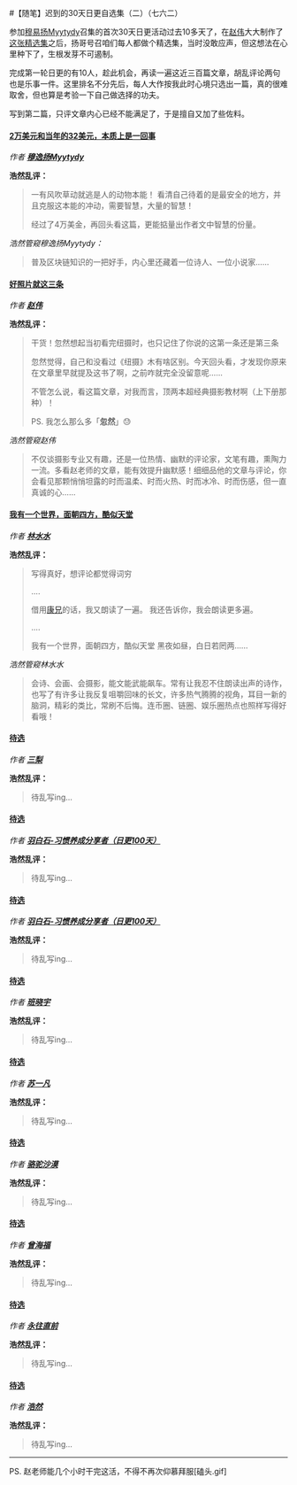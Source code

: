 #【随笔】迟到的30天日更自选集（二）（七六二）

参加[穆易扬Myytydy](https://zuopin.xin/authors/6488d5e46a0ea9bf9eb3e2312a595300c3a19a6e)召集的首次30天日更活动过去10多天了，在[赵伟](https://zuopin.xin/authors/6a6c12f6d5ce3c42957bb1d211977e82e9ce42d7)大大制作了[这张精选集](https://zuopin.xin/posts/d0e54a06e0a0e7a96a83882b560bdb627de2c3d9e801b91006b4a5b3b42ef123)之后，扬哥号召咱们每人都做个精选集，当时没敢应声，但这想法在心里种下了，生根发芽不可遏制。

完成第一轮日更的有10人，趁此机会，再读一遍这近三百篇文章，胡乱评论两句也是乐事一件。这里排名不分先后，每人大作按我此时心境只选出一篇，真的很难取舍，但也算是考验一下自己做选择的功夫。

写到第二篇，只评文章内心已经不能满足了，于是擅自又加了些佐料。

#### [2万美元和当年的32美元，本质上是一回事](https://zuopin.xin/posts/b8bb7116e55aff0870feb95655af92baf8aa860d9428f6fcd3abf7158ce2e805)

*作者 [**穆逸扬Myytydy**](https://zuopin.xin/authors/6488d5e46a0ea9bf9eb3e2312a595300c3a19a6e)*  

**浩然乱评：**

> 一有风吹草动就逃是人的动物本能！ 看清自己待着的是最安全的地方，并且克服这本能的冲动，需要智慧，大量的智慧！
>
> 经过了4万美金，再回头看这篇，更能掂量出作者文中智慧的份量。

*浩然管窥穆逸扬Myytydy：*

> 普及区块链知识的一把好手，内心里还藏着一位诗人、一位小说家……

#### [好照片就这三条](https://zuopin.xin/posts/fe61ca98b8bea95597cfc11da20bcaefd0dc948294f0dbe86c09369e33f18a05)

*作者 [**赵伟**](https://zuopin.xin/authors/6a6c12f6d5ce3c42957bb1d211977e82e9ce42d7)*

**浩然乱评：**

> 干货！忽然想起当初看完纽摄时，也只记住了你说的这第一条还是第三条
>
> 
>
> 忽然觉得，自己和没看过《纽摄》木有啥区别。今天回头看，才发现你原来在文章里早就提及这书了啊，之前咋就完全没留意呢……
>
> 不管怎么说，看这篇文章，对我而言，顶两本超经典摄影教材啊（上下册那种）！
>
> PS. 我怎么那么多「**忽然**」😓

*浩然管窥赵伟*

> 不仅谈摄影专业又有趣，还是一位热情、幽默的评论家，文笔有趣，熏陶力一流。多看赵老师的文章，能有效提升幽默感！细细品他的文章与评论，你会看见那颗悄悄坦露的时而温柔、时而火热、时而冰冷、时而伤感，但一直真诚的心……

#### [我有一个世界，面朝四方，酷似天堂](https://zuopin.xin/posts/912b556373150eb3090cd44bf07aca12f02fb8c98654e301886994a2fcfe5c8e)

*作者 [**林水水**](https://zuopin.xin/authors/e541b1fe76adb0e71a24d29c34e2fc7fee71e253)*

**浩然乱评：**

> 写得真好，想评论都觉得词穷
>
> ....
>
> 借用[康兄](https://zuopin.xin/authors/e49aa0e8839b9e57a521bbadb56d07c2bd0ba3c5)的话，我又朗读了一遍。 我还告诉你，我会朗读更多遍。
>
> ....
>
> 我有一个世界，面朝四方，酷似天堂
> 黑夜如昼，白日若罔两……

*浩然管窥林水水*

> 会诗、会画、会摄影，能文能武能飙车。常有让我忍不住朗读出声的诗作，也写了有许多让我反复咀嚼回味的长文，许多热气腾腾的视角，耳目一新的脑洞，精彩的类比，常刷不后悔。连币圈、链圈、娱乐圈热点也照样写得好看哦！

#### [待选](xxx)

*作者 [**三梨**](https://zuopin.xin/authors/1426d5be9d74097f33c29d9ff1d8a394c7ef8d42)*

**浩然乱评：**

> 待乱写ing...

#### [待选](xxx)

*作者 [**羽白石-习惯养成分享者（日更100天）**](https://zuopin.xin/authors/64aa8c4e22e9a851500716238be88ba630e6d6d9)*

**浩然乱评：**

> 待乱写ing...

#### [待选](xxx)

*作者 [**羽白石-习惯养成分享者（日更100天）**](https://zuopin.xin/authors/64aa8c4e22e9a851500716238be88ba630e6d6d9)*

**浩然乱评：**

> 待乱写ing...

#### [待选](xxx)

*作者 [**班晓宇**](https://zuopin.xin/authors/21bce49e2dbac84deda9fc8020aa4f9cadc38fbf)*

**浩然乱评：**

> 待乱写ing...

#### [待选](xxx)

*作者 [**苏一凡**](https://zuopin.xin/authors/c0bacf6684af193779459564d43bfbf490850eb0)*

**浩然乱评：**

> 待乱写ing...

#### [待选](xxx)

*作者 [**骆驼沙漠**](https://zuopin.xin/authors/5177496fb9c7513e35c2451c731ac1026cb0078e)*

**浩然乱评：**

> 待乱写ing...

#### [待选](xxx)

*作者 [**曾海福**](https://zuopin.xin/authors/1b21e6cf485fcc681fd50718387fdcf678a09eeb)*

**浩然乱评：**

> 待乱写ing...

#### [待选](xxx)

*作者 [**永往直前**](https://zuopin.xin/authors/2a2dea009bb7630fd8e6b6841e34e780b47c923c)*

**浩然乱评：**

> 待乱写ing...

#### [待选](xxx)

*作者 [**浩然**](https://zuopin.xin/authors/a05c14ba57e44ca1578f15ef02f59ba6edb6cb6b)*

**浩然乱评：**

> 待乱写ing...



----

PS. 赵老师能几个小时干完这活，不得不再次仰慕拜服[磕头.gif]

